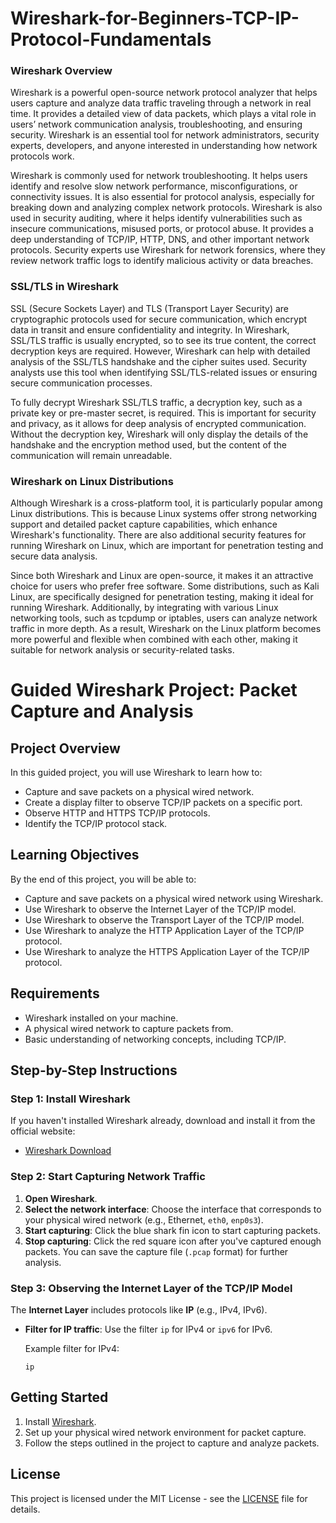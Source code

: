 # Wireshark-for-Beginners-TCP-IP-Protocol-Fundamentals
### Wireshark Overview
Wireshark is a powerful open-source network protocol analyzer that helps users capture and analyze data traffic traveling through a network in real time. It provides a detailed view of data packets, which plays a vital role in users’ network communication analysis, troubleshooting, and ensuring security. Wireshark is an essential tool for network administrators, security experts, developers, and anyone interested in understanding how network protocols work.

Wireshark is commonly used for network troubleshooting. It helps users identify and resolve slow network performance, misconfigurations, or connectivity issues. It is also essential for protocol analysis, especially for breaking down and analyzing complex network protocols. Wireshark is also used in security auditing, where it helps identify vulnerabilities such as insecure communications, misused ports, or protocol abuse. It provides a deep understanding of TCP/IP, HTTP, DNS, and other important network protocols. Security experts use Wireshark for network forensics, where they review network traffic logs to identify malicious activity or data breaches.

### SSL/TLS in Wireshark
SSL (Secure Sockets Layer) and TLS (Transport Layer Security) are cryptographic protocols used for secure communication, which encrypt data in transit and ensure confidentiality and integrity. In Wireshark, SSL/TLS traffic is usually encrypted, so to see its true content, the correct decryption keys are required. However, Wireshark can help with detailed analysis of the SSL/TLS handshake and the cipher suites used. Security analysts use this tool when identifying SSL/TLS-related issues or ensuring secure communication processes.

To fully decrypt Wireshark SSL/TLS traffic, a decryption key, such as a private key or pre-master secret, is required. This is important for security and privacy, as it allows for deep analysis of encrypted communication. Without the decryption key, Wireshark will only display the details of the handshake and the encryption method used, but the content of the communication will remain unreadable.

### Wireshark on Linux Distributions
Although Wireshark is a cross-platform tool, it is particularly popular among Linux distributions. This is because Linux systems offer strong networking support and detailed packet capture capabilities, which enhance Wireshark's functionality. There are also additional security features for running Wireshark on Linux, which are important for penetration testing and secure data analysis.

Since both Wireshark and Linux are open-source, it makes it an attractive choice for users who prefer free software. Some distributions, such as Kali Linux, are specifically designed for penetration testing, making it ideal for running Wireshark. Additionally, by integrating with various Linux networking tools, such as tcpdump or iptables, users can analyze network traffic in more depth. As a result, Wireshark on the Linux platform becomes more powerful and flexible when combined with each other, making it suitable for network analysis or security-related tasks.

# Guided Wireshark Project: Packet Capture and Analysis

## Project Overview

In this guided project, you will use Wireshark to learn how to:

- Capture and save packets on a physical wired network.
- Create a display filter to observe TCP/IP packets on a specific port.
- Observe HTTP and HTTPS TCP/IP protocols.
- Identify the TCP/IP protocol stack.

## Learning Objectives

By the end of this project, you will be able to:

- Capture and save packets on a physical wired network using Wireshark.
- Use Wireshark to observe the Internet Layer of the TCP/IP model.
- Use Wireshark to observe the Transport Layer of the TCP/IP model.
- Use Wireshark to analyze the HTTP Application Layer of the TCP/IP protocol.
- Use Wireshark to analyze the HTTPS Application Layer of the TCP/IP protocol.

## Requirements

- Wireshark installed on your machine.
- A physical wired network to capture packets from.
- Basic understanding of networking concepts, including TCP/IP.

## Step-by-Step Instructions

### Step 1: Install Wireshark

If you haven't installed Wireshark already, download and install it from the official website:

- [Wireshark Download](https://www.wireshark.org/)

### Step 2: Start Capturing Network Traffic

1. **Open Wireshark**.
2. **Select the network interface**: Choose the interface that corresponds to your physical wired network (e.g., Ethernet, `eth0`, `enp0s3`).
3. **Start capturing**: Click the blue shark fin icon to start capturing packets.
4. **Stop capturing**: Click the red square icon after you've captured enough packets. You can save the capture file (`.pcap` format) for further analysis.

### Step 3: Observing the Internet Layer of the TCP/IP Model

The **Internet Layer** includes protocols like **IP** (e.g., IPv4, IPv6).

- **Filter for IP traffic**: Use the filter `ip` for IPv4 or `ipv6` for IPv6.
  
  Example filter for IPv4:
  ```plaintext
  ip

## Getting Started

1. Install [Wireshark](https://www.wireshark.org/).
2. Set up your physical wired network environment for packet capture.
3. Follow the steps outlined in the project to capture and analyze packets.

## License

This project is licensed under the MIT License - see the [LICENSE](LICENSE) file for details.
